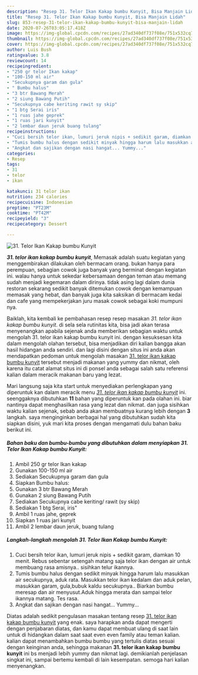 ```yaml
---
description: "Resep 31. Telor Ikan Kakap bumbu Kunyit, Bisa Manjain Lidah"
title: "Resep 31. Telor Ikan Kakap bumbu Kunyit, Bisa Manjain Lidah"
slug: 853-resep-31-telor-ikan-kakap-bumbu-kunyit-bisa-manjain-lidah
date: 2020-07-26T03:05:17.418Z
image: https://img-global.cpcdn.com/recipes/27ad340df737f08e/751x532cq70/31-telor-ikan-kakap-bumbu-kunyit-foto-resep-utama.jpg
thumbnail: https://img-global.cpcdn.com/recipes/27ad340df737f08e/751x532cq70/31-telor-ikan-kakap-bumbu-kunyit-foto-resep-utama.jpg
cover: https://img-global.cpcdn.com/recipes/27ad340df737f08e/751x532cq70/31-telor-ikan-kakap-bumbu-kunyit-foto-resep-utama.jpg
author: Luis Bush
ratingvalue: 3.8
reviewcount: 14
recipeingredient:
- "250 gr telor Ikan kakap"
- "100-150 ml air"
- "Secukupnya garam dan gula"
- " Bumbu halus"
- "3 btr Bawang Merah"
- "2 siung Bawang Putih"
- "Secukupnya cabe keriting rawit sy skip"
- "1 btg Serai iris"
- "1 ruas jahe geprek"
- "1 ruas jari kunyit"
- "2 lembar daun jeruk buang tulang"
recipeinstructions:
- "Cuci bersih telor ikan, lumuri jeruk nipis + sedikit garam, diamkan 10 menit. Rebus sebentar setengah matang saja telor ikan dengan air untuk membuang rasa amisnya.. sisihkan telur ikannya."
- "Tumis bumbu halus dengan sedikit minyak hingga harum lalu masukkan air secukupnya, aduk rata. Masukkan telor ikan kedalam dan aduk pelan, masukkan garam, gula,bubuk kaldu secukupnya.. Biarkan bumbu meresap dan air menyusut.Aduk hingga merata dan sampai telor ikannya matang. Tes rasa."
- "Angkat dan sajikan dengan nasi hangat... Yummy..."
categories:
- Resep
tags:
- 31
- telor
- ikan

katakunci: 31 telor ikan 
nutrition: 234 calories
recipecuisine: Indonesian
preptime: "PT23M"
cooktime: "PT42M"
recipeyield: "3"
recipecategory: Dessert

---
```



![31. Telor Ikan Kakap bumbu Kunyit](https://img-global.cpcdn.com/recipes/27ad340df737f08e/751x532cq70/31-telor-ikan-kakap-bumbu-kunyit-foto-resep-utama.jpg)

<b><i>31. telor ikan kakap bumbu kunyit</i></b>, Memasak adalah suatu kegiatan yang menggembirakan dilakukan oleh bermacam orang. bukan hanya para perempuan, sebagian cowok juga banyak yang berminat dengan kegiatan ini. walau hanya untuk sekedar kebersamaan dengan teman atau memang sudah menjadi kegemaran dalam dirinya. tidak asing lagi dalam dunia restoran sekarang sedikit banyak ditemukan cowok dengan kemampuan memasak yang hebat, dan banyak juga kita saksikan di bermacam kedai dan cafe yang mempekerjakan juru masak cowok sebagai koki mumpuni nya.



Baiklah, kita kembali ke pembahasan resep resep masakan <i>31. telor ikan kakap bumbu kunyit</i>. di sela sela rutinitas kita, bisa jadi akan terasa menyenangkan apabila sejenak anda memberikan sebagian waktu untuk mengolah 31. telor ikan kakap bumbu kunyit ini. dengan kesuksesan kita dalam mengolah olahan tersebut, bisa menjadikan diri kalian bangga akan hasil hidangan anda sendiri. dan lagi disini dengan situs ini anda akan mendapatkan pedoman untuk mengolah masakan <u>31. telor ikan kakap bumbu kunyit</u> tersebut menjadi makanan yang yummy dan nikmat, oleh karena itu catat alamat situs ini di ponsel anda sebagai salah satu referensi kalian dalam meracik makanan baru yang lezat.


Mari langsung saja kita start untuk menyediakan perlengkapan yang diperuntuk kan dalam meracik menu <u><i>31. telor ikan kakap bumbu kunyit</i></u> ini. seenggaknya dibutuhkan <b>11</b> bahan yang diperuntuk kan pada olahan ini. biar nantinya dapat menghasilkan rasa yang lezat dan nikmat. dan juga sisihkan waktu kalian sejenak, sebab anda akan membuatnya kurang lebih dengan <b>3</b> langkah. saya menginginkan berbagai hal yang dibutuhkan sudah kita siapkan disini, yuk mari kita proses dengan mengamati dulu bahan baku berikut ini.

<!--inarticleads1-->

##### Bahan baku dan bumbu-bumbu yang dibutuhkan dalam menyiapkan 31. Telor Ikan Kakap bumbu Kunyit:

1. Ambil 250 gr telor Ikan kakap
1. Gunakan 100-150 ml air
1. Sediakan Secukupnya garam dan gula
1. Siapkan  Bumbu halus:
1. Gunakan 3 btr Bawang Merah
1. Gunakan 2 siung Bawang Putih
1. Sediakan Secukupnya cabe keriting/ rawit (sy skip)
1. Sediakan 1 btg Serai, iris&#34;
1. Ambil 1 ruas jahe, geprek
1. Siapkan 1 ruas jari kunyit
1. Ambil 2 lembar daun jeruk, buang tulang




<!--inarticleads2-->

##### Langkah-langkah mengolah 31. Telor Ikan Kakap bumbu Kunyit:

1. Cuci bersih telor ikan, lumuri jeruk nipis + sedikit garam, diamkan 10 menit. Rebus sebentar setengah matang saja telor ikan dengan air untuk membuang rasa amisnya.. sisihkan telur ikannya.
1. Tumis bumbu halus dengan sedikit minyak hingga harum lalu masukkan air secukupnya, aduk rata. Masukkan telor ikan kedalam dan aduk pelan, masukkan garam, gula,bubuk kaldu secukupnya.. Biarkan bumbu meresap dan air menyusut.Aduk hingga merata dan sampai telor ikannya matang. Tes rasa.
1. Angkat dan sajikan dengan nasi hangat... Yummy...




Diatas adalah sedikit pengulasan masakan tentang resep <u>31. telor ikan kakap bumbu kunyit</u> yang enak. saya harapkan anda dapat mengerti dengan penjabaran diatas, dan kamu dapat membuat ulang di saat lain untuk di hidangkan dalam saat saat even even family atau teman kalian. kalian dapat menambahkan bumbu bumbu yang tertulis diatas sesuai dengan keinginan anda, sehingga makanan <b>31. telor ikan kakap bumbu kunyit</b> ini bs menjadi lebih yummy dan nikmat lagi. demikianlah penjelasan singkat ini, sampai bertemu kembali di lain kesempatan. semoga hari kalian menyenangkan.
